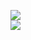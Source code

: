 [![](https://img.shields.io/badge/Made%20With-Github%20Spray-lightgrey.svg?style=for-the-badge&logo=github)](https://github.com/Annihil/github-spray#17537)  
[![](https://i.imgur.com/2DrTn0Z.gif)](https://github.com/Annihil/github-spray)
